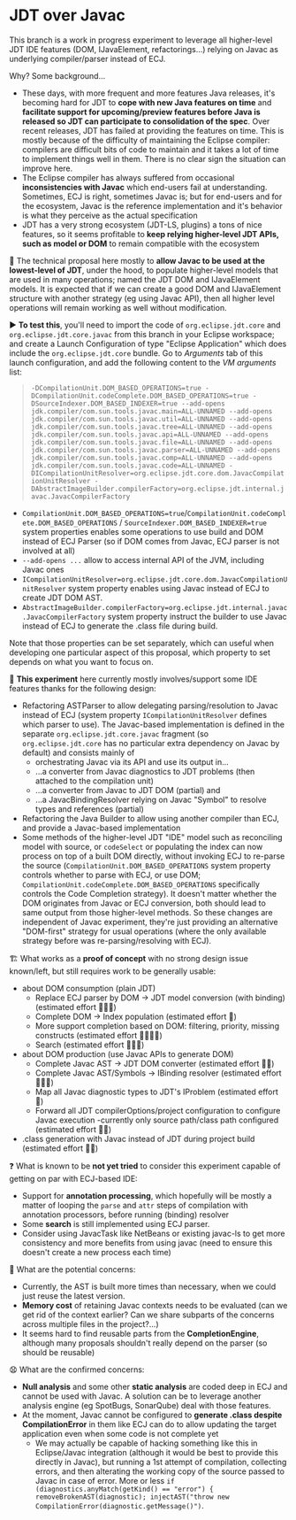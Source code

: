 # JDT over Javac

This branch is a work in progress experiment to leverage all higher-level JDT IDE features (DOM, IJavaElement, refactorings...) relying on Javac as underlying compiler/parser instead of ECJ.

Why? Some background...
* These days, with more frequent and more features Java releases, it's becoming hard for JDT to **cope with new Java features on time** and **facilitate support for upcoming/preview features before Java is released so JDT can participate to consolidation of the spec**. Over recent releases, JDT has failed at providing the features on time. This is mostly because of the difficulty of maintaining the Eclipse compiler: compilers are difficult bits of code to maintain and it takes a lot of time to implement things well in them. There is no clear sign the situation can improve here.
* The Eclipse compiler has always suffered from occasional **inconsistencies with Javac** which end-users fail at understanding. Sometimes, ECJ is right, sometimes Javac is; but for end-users and for the ecosystem, Javac is the reference implementation and it's behavior is what they perceive as the actual specification
* JDT has a very strong ecosystem (JDT-LS, plugins) a tons of nice features, so it seems profitable to **keep relying higher-level JDT APIs, such as model or DOM** to remain compatible with the ecosystem


🎯 The technical proposal here mostly to **allow Javac to be used at the lowest-level of JDT**, under the hood, to populate higher-level models that are used in many operations; named the JDT DOM and IJavaElement models. It is expected that if we can create a good DOM and IJavaElement structure with another strategy (eg using Javac API), then all higher level operations will remain working as well without modification.

▶️ **To test this**, you'll need to import the code of `org.eclipse.jdt.core` and `org.eclipse.jdt.core.javac` from this branch in your Eclipse workspace; and create a Launch Configuration of type "Eclipse Application" which does include the `org.eclipse.jdt.core` bundle. Go to _Arguments_ tab of this launch configuration, and add the following content to the _VM arguments_ list:

> `-DCompilationUnit.DOM_BASED_OPERATIONS=true -DCompilationUnit.codeComplete.DOM_BASED_OPERATIONS=true -DSourceIndexer.DOM_BASED_INDEXER=true --add-opens jdk.compiler/com.sun.tools.javac.main=ALL-UNNAMED --add-opens jdk.compiler/com.sun.tools.javac.util=ALL-UNNAMED --add-opens jdk.compiler/com.sun.tools.javac.tree=ALL-UNNAMED --add-opens jdk.compiler/com.sun.tools.javac.api=ALL-UNNAMED --add-opens jdk.compiler/com.sun.tools.javac.file=ALL-UNNAMED --add-opens jdk.compiler/com.sun.tools.javac.parser=ALL-UNNAMED --add-opens jdk.compiler/com.sun.tools.javac.comp=ALL-UNNAMED --add-opens jdk.compiler/com.sun.tools.javac.code=ALL-UNNAMED -DICompilationUnitResolver=org.eclipse.jdt.core.dom.JavacCompilationUnitResolver -DAbstractImageBuilder.compilerFactory=org.eclipse.jdt.internal.javac.JavacCompilerFactory`

* `CompilationUnit.DOM_BASED_OPERATIONS=true`/`CompilationUnit.codeComplete.DOM_BASED_OPERATIONS` / `SourceIndexer.DOM_BASED_INDEXER=true` system properties enables some operations to use build and DOM instead of ECJ Parser (so if DOM comes from Javac, ECJ parser is not involved at all)
* `--add-opens ...` allow to access internal API of the JVM, including Javac ones
* `ICompilationUnitResolver=org.eclipse.jdt.core.dom.JavacCompilationUnitResolver` system property enables using Javac instead of ECJ to create JDT DOM AST.
* `AbstractImageBuilder.compilerFactory=org.eclipse.jdt.internal.javac.JavacCompilerFactory` system property instruct the builder to use Javac instead of ECJ to generate the .class file during build.

Note that those properties can be set separately, which can useful when developing one particular aspect of this proposal, which property to set depends on what you want to focus on.



🥼 **This experiment** here currently mostly involves/support some IDE features thanks for the following design:
* Refactoring ASTParser to allow delegating parsing/resolution to Javac instead of ECJ (system property `ICompilationUnitResolver` defines which parser to use). The Javac-based implementation is defined in the separate `org.eclipse.jdt.core.javac` fragment (so `org.eclipse.jdt.core` has no particular extra dependency on Javac by default) and consists mainly of
  * orchestrating Javac via its API and use its output in...
  * ...a converter from Javac diagnostics to JDT problems (then attached to the compilation unit)
  * ...a converter from Javac to JDT DOM (partial) and
  * ...a JavacBindingResolver relying on Javac "Symbol" to resolve types and references (partial)
* Refactoring the Java Builder to allow using another compiler than ECJ, and provide a Javac-based implementation
* Some methods of the higher-level JDT "IDE" model such as reconciling model with source, or `codeSelect` or populating the index can now process on top of a built DOM directly, without invoking ECJ to re-parse the source (`CompilationUnit.DOM_BASED_OPERATIONS` system property controls whether to parse with ECJ, or use DOM; `CompilationUnit.codeComplete.DOM_BASED_OPERATIONS` specifically controls the Code Completion strategy). It doesn't matter whether the DOM originates from Javac or ECJ conversion, both should lead to same output from those higher-level methods. So these changes are independent of Javac experiment, they're just providing an alternative "DOM-first" strategy  for usual operations (where the only available strategy before was re-parsing/resolving with ECJ).


🏗️ What works as a **proof of concept** with no strong design issue known/left, but still requires work to be generally usable:
* about DOM consumption (plain JDT)
  * Replace ECJ parser by DOM -> JDT model conversion (with binding) (estimated effort 💪💪💪)
  * Complete DOM -> Index population (estimated effort 💪)
  * More support completion based on DOM: filtering, priority, missing constructs (estimated effort 💪💪💪💪)
  * Search (estimated effort 💪💪💪)
* about DOM production (use Javac APIs to generate DOM)
  * Complete Javac AST -> JDT DOM converter (estimated effort 💪💪)
  * Complete Javac AST/Symbols -> IBinding resolver (estimated effort 💪💪💪)
  * Map all Javac diagnostic types to JDT's IProblem (estimated effort 💪)
  * Forward all JDT compilerOptions/project configuration to configure Javac execution -currently only source path/class path configured (estimated effort 💪💪)
* .class generation with Javac instead of JDT during project build (estimated effort 💪💪)


❓ What is known to be **not yet tried** to consider this experiment capable of getting on par with ECJ-based IDE:
* Support for **annotation processing**, which hopefully will be mostly a matter of looping the `parse` and `attr` steps of compilation with annotation processors, before running (binding) resolver
* Some **search** is still implemented using ECJ parser.
* Consider using JavacTask like NetBeans or existing javac-ls to get more consistency and more benefits from using javac (need to ensure this doesn't create a new process each time)


🤔 What are the potential concerns:
* Currently, the AST is built more times than necessary, when we could just reuse the latest version.
* **Memory cost** of retaining Javac contexts needs to be evaluated (can we get rid of the context earlier? Can we share subparts of the concerns across multiple files in the project?...)
* It seems hard to find reusable parts from the **CompletionEngine**, although many proposals shouldn't really depend on the parser (so should be reusable)


😧 What are the confirmed concerns:
* **Null analysis** and some other **static analysis** are coded deep in ECJ and cannot be used with Javac. A solution can be to leverage another analysis engine (eg SpotBugs, SonarQube) deal with those features.
* At the moment, Javac cannot be configured to **generate .class despite CompilationError** in them like ECJ can do to allow updating the target application even when some code is not complete yet
  * We may actually be capable of hacking something like this in Eclipse/Javac integration (although it would be best to provide this directly in Javac), but running a 1st attempt of compilation, collecting errors, and then alterating the working copy of the source passed to Javac in case of error. More or less `if (diagnostics.anyMatch(getKind() == "error") { removeBrokenAST(diagnostic); injectAST("throw new CompilationError(diagnostic.getMessage()")`.
